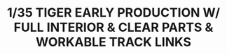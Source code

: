 ---
layout: product
title: "1/35 TIGER EARLY PRODUCTION W/ FULL INTERIOR & CLEAR PARTS & WORKABLE TRACK LINKS"
price: "9700" 
desc: "Maketa"
img_path: "/assets/img/RFM5025.jpg"
brand: "N/A"
available: false
special_offer: false
new: false
soon: false
cat: "010000"
subcat: "010800"
subsubcat: "0N/A"
sifra: "RFM5025"
---